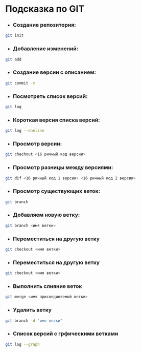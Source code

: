 # Подсказка по GIT
###
* ### Создание репозитория:
```sh
git init
```
* ### Добавление изменений:
```sh
git add
```
* ### Создание версии с описанием:
```sh
git commit -m
```
* ### Посмотреть список версий:
```sh
git log
```
* ### Короткая версия списка версий:
```sh
git log --oneline
```
* ### Просмотр версии:
```sh
git chechout <16 ричный код версии>
```
* ### Просмотр разницы между версиями:
```sh
git dif <16 ричный код 1 версии> <16 ричный код 2 версии>
```
* ### Просмотр существующих веток:
```sh
git branch
```
* ### Добавляем новую ветку:
```sh
git branch <имя ветки>
```
* ### Переместиться на другую ветку
```sh
git checkout <имя ветки> 
```
* ### Переместиться на другую ветку
```sh
git checkout <имя ветки> 
```
* ### Выполнить слияние веток
```sh
git merge <имя присоединяемой ветки>
```
* ### Удалить ветку
```sh
git branch -d "имя ветки"
```
* ### Список версий с грфическими ветками
```sh
git log --graph
```
